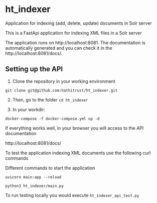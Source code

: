 # ht_indexer
Application for indexing (add, delete, update) documents in Solr server

This is a FastApi application for indexing XML files in a Solr server

The application runs on http://localhost:8081. The documentation is automatically generated 
and you can check it in the http://localhost:8081/docs/.

## Setting up the API

1. Clone the repository in your working environment

``git clone git@github.com:hathitrust/ht_indexer.git``

2. Then, go to the folder ``cd ht_indexer``

3. In your workdir:

```docker-compose -f docker-compose.yml up -d```

If everything works well, in your browser you will access to the API documentation

http://localhost:8081/docs/

To test the application indexing XML documents use the following curl commands

Different commands to start the application

``uvicorn main:app --reload``

``python3 ht_indexer/main.py``

To run testing locally you would execute `ht_indexer_api_test.py` 


